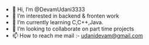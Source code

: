 - 👋 Hi, I’m @DevamUdani3333
- 👀 I’m interested in backend & fronten work
- 🌱 I’m currently learning C,C++,Java.
- 💞️ I’m looking to collaborate on part time projects
- 📫 How to reach me mail :- udanidevam@gmail.com

<!---
DevamUdani3333/DevamUdani3333 is a ✨ special ✨ repository because its `README.md` (this file) appears on your GitHub profile.
You can click the Preview link to take a look at your changes.
--->
